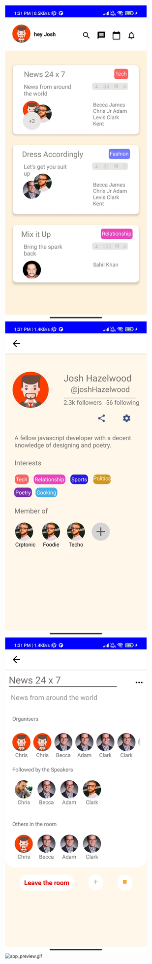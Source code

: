 ![Screenshot_2021-09-22-13-31-09-432_com.club2.jpg](https://github.com/boffincoders/rn-clubhouse-ui-challange/blob/master/src/appScreenshots/Screenshot_2021-09-22-13-31-09-432_com.club2.jpg)
![Screenshot_2021-09-22-13-31-13-324_com.club2.jpg](https://github.com/boffincoders/rn-clubhouse-ui-challange/blob/master/src/appScreenshots/Screenshot_2021-09-22-13-31-13-324_com.club2.jpg)
![Screenshot_2021-09-22-13-31-16-749_com.club2.jpg](https://github.com/boffincoders/rn-clubhouse-ui-challange/blob/master/src/appScreenshots/Screenshot_2021-09-22-13-31-16-749_com.club2.jpg)
![app_preview.gif](https://github.com/boffincoders/rn-clubhouse-ui-challange/blob/master/src/appScreenshots/app_preview.gif)
